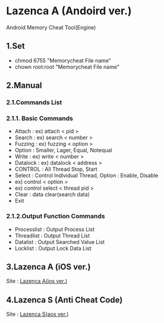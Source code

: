 # Lazenca A (Andoird ver.)
Android Memory Cheat Tool(Engine)

## 1.Set
* chmod 6755 "Memorycheat File name"
* chown root:root "Memorycheat File name"

## 2.Manual
### 2.1.Commands List
### 2.1.1. Basic Commands
* Attach : ex) attach < pid >
* Search : ex) search < number >
* Fuzzing : ex) fuzzing < option >
* Option : Smaller, Lager, Equal, Notequal
* Write : ex) write < number >
* Datalock : ex) datalock < address >
* CONTROL : All Thread Stop, Start
* Select : Control Individual Thread, Option : Enable, Disable
* ex) control < option >
* ex) control select < thread pid >
* Clear : data clear(search data)
* Exit 

### 2.1.2.Output Function Commands
* Processlist : Output Process List
* Threadlist :  Output Thread List
* Datalist : Output Searched Value List
* Locklist : Output Lock Data List

## 3.Lazenca A (iOS ver.)
Site : [Lazenca A(ios ver.)](https://github.com/Lazenca/Lazenca-A-iOS)

## 4.Lazenca S (Anti Cheat Code)
Site : [Lazenca S(aos ver.)](https://github.com/Lazenca/Lazenca-S)
